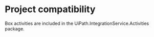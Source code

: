 ﻿# Project compatibility

Box activities are included in the
                UiPath.IntegrationService.Activities package.

